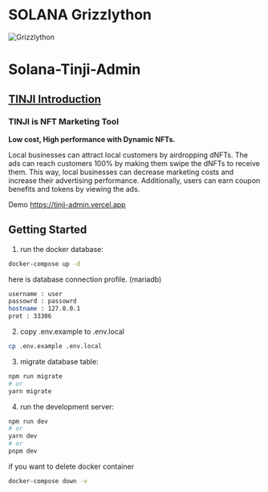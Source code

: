 # SOLANA Grizzlython

![Grizzlython](https://solana.com/_next/image?url=%2F_next%2Fstatic%2Fmedia%2Fhero-bg-bottom.7ba62055.svg&w=3840&q=75)
 

# Solana-Tinji-Admin
## [TINJI Introduction](https://www.tinji.space/)

### **TINJI is NFT Marketing Tool**

**Low cost, High performance with Dynamic NFTs.**

Local businesses can attract local customers by airdropping dNFTs. The ads can reach customers 100% by making them swipe the dNFTs to receive them. This way, local businesses can decrease marketing costs and increase their advertising performance. Additionally, users can earn coupon benefits and tokens by viewing the ads.


Demo https://tinji-admin.vercel.app

## Getting Started
1. run the docker database:
```bash
docker-compose up -d
```

here is database connection profile. (mariadb)
```bash
username : user
passowrd : passowrd
hostname : 127.0.0.1
prot : 33306
```


2. copy .env.example to .env.local
```bash
cp .env.example .env.local
```

3. migrate database table:
```bash
npm run migrate
# or
yarn migrate
```

4. run the development server:
```bash
npm run dev
# or
yarn dev
# or
pnpm dev
```

if you want to delete docker container
```bash
docker-compose down -v
```
